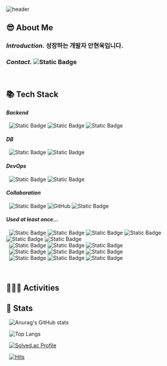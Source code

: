 ![header](https://capsule-render.vercel.app/api?type=Waving&section=header&height=220&text=Hyunuk's%20Github&fontAlignX=50&fontAlignY=40&color=gradient&fontSize=60&fontColor=ffffff&desc=)

## 😎 About Me
### _Introduction._ 성장하는 개발자 안현욱입니다.
### _Contact._ ![Static Badge](https://img.shields.io/badge/dksgusdnr17%40naver.com-%23FFFFFF?style=flat-square&logo=naver&logoColor=%2303C75A)
<br/>

## 📚 Tech Stack

#### _Backend_
&nbsp; 
![Static Badge](https://img.shields.io/badge/JAVA-%23FF7800?style=flat-square)
![Static Badge](https://img.shields.io/badge/Spring-%236DB33F?style=flat-square&logo=spring&logoColor=%23FFFFFF)
![Static Badge](https://img.shields.io/badge/Spring%20Boot-%236DB33F?style=flat-square&logo=Spring%20boot&logoColor=%23FFFFFF)

#### _DB_
&nbsp; 
![Static Badge](https://img.shields.io/badge/MySQL-%234479A1?style=flat-square&logo=MySQL&logoColor=%23FFFFFF)
![Static Badge](https://img.shields.io/badge/MariaDB-%23003545?style=flat-square&logo=MariaDB&logoColor=%23FFFFFF)

#### _DevOps_
&nbsp; 
![Static Badge](https://img.shields.io/badge/Linux-%23FCC624?style=flat-square&logo=linux&logoColor=%23000000)
![Static Badge](https://img.shields.io/badge/AWS%20EC2-%23FF9900?style=flat-square&logo=amazon%20ec2&logoColor=%23FFFFFF)

#### _Collaboration_
&nbsp; 
![Static Badge](https://img.shields.io/badge/Git-%23F05032?style=flat-square&logo=git&logoColor=%23FFFFFF)
![GitHub](https://img.shields.io/badge/Github-%23121011.svg?style=flat-square&logo=github&logoColor=white)
![Static Badge](https://img.shields.io/badge/Notion-%23000000?style=flat-square&logo=notion&logoColor=%23FFFFFF)

#### _Used at least once..._
&nbsp; 
![Static Badge](https://img.shields.io/badge/HTML-%23E34F26?style=flat-square&logo=html5&logoColor=%23FFFFFF)
![Static Badge](https://img.shields.io/badge/CSS3-%231572B6?style=flat-square&logo=css3&logoColor=%23FFFFFF)
![Static Badge](https://img.shields.io/badge/Tailwind-%2306B6D4?style=flat-square&logo=tailwind%20css&logoColor=%23FFFFFF)
![Static Badge](https://img.shields.io/badge/JavaScript-%23F7DF1E?style=flat-square&logo=javascript&logoColor=%23FFFFFF)
![Static Badge](https://img.shields.io/badge/React-%2361DAFB?style=flat-square&logo=react&logoColor=%23FFFFFF)
![Static Badge](https://img.shields.io/badge/Vue.js-%234FC08D?style=flat-square&logo=react&logoColor=%23FFFFFF)
<br/>
&nbsp; 
![Static Badge](https://img.shields.io/badge/Python-%233776AB?style=flat-square&logo=python&logoColor=%23FFFFFF)
![Static Badge](https://img.shields.io/badge/C%2B%2B-%2300599C?style=flat-square&logo=C%2B%2B&logoColor=%23FFFFFF)
![Static Badge](https://img.shields.io/badge/Kotlin-%237F52FF?style=flat-square&logo=kotlin&logoColor=%23FFFFFF)
<br/>
&nbsp; 
![Static Badge](https://img.shields.io/badge/Oracle-%23F80000?style=flat-square&logo=Oracle&logoColor=%23FFFFFF)
![Static Badge](https://img.shields.io/badge/Redis-%23FF4438?style=flat-square&logo=redis&logoColor=%23FFFFFF)
![Static Badge](https://img.shields.io/badge/MongoDB-%2347A248?style=flat-square&logo=mongodb&logoColor=%23FFFFFF)
<br/>
&nbsp; 
![Static Badge](https://img.shields.io/badge/NginX-%23009639?style=flat-square&logo=NginX&logoColor=%23FFFFFF)
![Static Badge](https://img.shields.io/badge/Github%20Actions-%232088FF?style=flat-square&logo=github%20actions&logoColor=%23FFFFFF)
![Static Badge](https://img.shields.io/badge/Docker-%232496ED?style=flat-square&logo=Docker&logoColor=%23FFFFFF)

<br/>

## 🙋🏻‍♂️ Activities


## 📝 Stats
&nbsp; 
![Anurag's GitHub stats](https://github-readme-stats.vercel.app/api?username=hyunuk17&show_icons=true&theme=buefy)

&nbsp; 
![Top Langs](https://github-readme-stats.vercel.app/api/top-langs/?username=hyunuk17&layout=compact)

&nbsp; 
[![Solved.ac Profile](http://mazassumnida.wtf/api/v2/generate_badge?boj=problematic17)](https://solved.ac/problematic17)

&nbsp; 
[![Hits](https://hits.seeyoufarm.com/api/count/incr/badge.svg?url=https%3A%2F%2Fgithub.com%2Fhyunuk17&count_bg=%234E72C8&title_bg=%23555555&icon=&icon_color=%23E7E7E7&title=hits&edge_flat=false)](https://hits.seeyoufarm.com)



<!--
**Hyunuk17/Hyunuk17** is a ✨ _special_ ✨ repository because its `README.md` (this file) appears on your GitHub profile.

Here are some ideas to get you started:

- 🔭 I’m currently working on ...
- 🌱 I’m currently learning ...
- 👯 I’m looking to collaborate on ...
- 🤔 I’m looking for help with ...
- 💬 Ask me about ...
- 📫 How to reach me: ...
- 😄 Pronouns: ...
- ⚡ Fun fact: ...
-->
